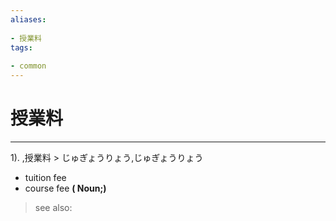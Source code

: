 ```yaml
---
aliases:
    
- 授業料
tags:
    
- common
---
```


# 授業料
---
1).
,授業料 > じゅぎょうりょう,じゅぎょうりょう

- tuition fee
- course fee
**( Noun;)**
> see also: 
            